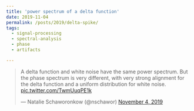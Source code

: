 ```yaml
---
title: 'power spectrum of a delta function'
date: 2019-11-04
permalink: /posts/2019/delta-spike/
tags:
  - signal-processing
  - spectral-analysis
  - phase
  - artifacts

---
```


<blockquote class="twitter-tweet" ><p lang="en" dir="ltr">A delta function and white noise have the same power spectrum. But the phase spectrum is very different, with very strong alignment for the delta function and a uniform distribution for white noise. <a href="https://t.co/TwmUuqPE1k">pic.twitter.com/TwmUuqPE1k</a></p>&mdash; Natalie Schaworonkow (@nschawor) <a href="https://twitter.com/nschawor/status/1191487989081235456?ref_src=twsrc%5Etfw">November 4, 2019</a></blockquote><script async src="https://platform.twitter.com/widgets.js" charset="utf-8"></script>

